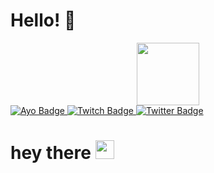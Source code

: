# Hello! 🖤

<div id="header" align="center">
  <img src="https://media.giphy.com/media/M9gbBd9nbDrOTu1Mqx/giphy.gif" width="100"/>
</div>

<div id="badges">
  <a href="https://ayo.so/kohh">
    <img src="https://img.shields.io/badge/Ayo-blue?style=for-the-badge&logo=linkedin&logoColor=white" alt="Ayo Badge"/>
  </a>
  <a href="https://www.twitch.tv/ogkoh">
    <img src="https://img.shields.io/badge/YouTube-red?style=for-the-badge&logo=youtube&logoColor=white" alt="Twitch Badge"/>
  </a>
  <a href="https://twitter.com/og_koh">
    <img src="https://img.shields.io/badge/Twitter-blue?style=for-the-badge&logo=twitter&logoColor=white" alt="Twitter Badge"/>
  </a>
</div>

<h1>
  hey there
  <img src="https://media.giphy.com/media/hvRJCLFzcasrR4ia7z/giphy.gif" width="30px"/>
</h1>
